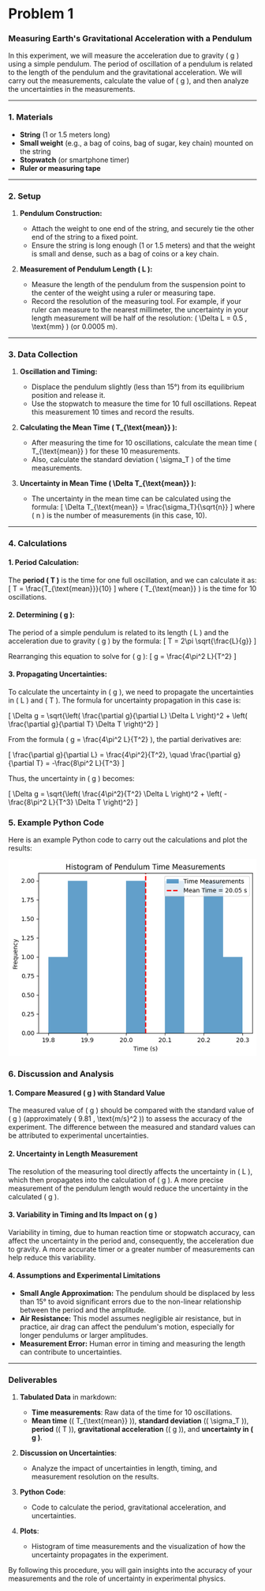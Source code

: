 # Problem 1
### **Measuring Earth's Gravitational Acceleration with a Pendulum**

In this experiment, we will measure the acceleration due to gravity \( g \) using a simple pendulum. The period of oscillation of a pendulum is related to the length of the pendulum and the gravitational acceleration. We will carry out the measurements, calculate the value of \( g \), and then analyze the uncertainties in the measurements.

---

### **1. Materials**

- **String** (1 or 1.5 meters long)
- **Small weight** (e.g., a bag of coins, bag of sugar, key chain) mounted on the string
- **Stopwatch** (or smartphone timer)
- **Ruler or measuring tape**

---

### **2. Setup**

1. **Pendulum Construction:**
   - Attach the weight to one end of the string, and securely tie the other end of the string to a fixed point.
   - Ensure the string is long enough (1 or 1.5 meters) and that the weight is small and dense, such as a bag of coins or a key chain.
   
2. **Measurement of Pendulum Length \( L \):**
   - Measure the length of the pendulum from the suspension point to the center of the weight using a ruler or measuring tape.
   - Record the resolution of the measuring tool. For example, if your ruler can measure to the nearest millimeter, the uncertainty in your length measurement will be half of the resolution: \( \Delta L = 0.5 \, \text{mm} \) (or 0.0005 m).

---

### **3. Data Collection**

1. **Oscillation and Timing:**
   - Displace the pendulum slightly (less than 15°) from its equilibrium position and release it.
   - Use the stopwatch to measure the time for 10 full oscillations. Repeat this measurement 10 times and record the results.
   
2. **Calculating the Mean Time \( T_{\text{mean}} \):**
   - After measuring the time for 10 oscillations, calculate the mean time \( T_{\text{mean}} \) for these 10 measurements. 
   - Also, calculate the standard deviation \( \sigma_T \) of the time measurements.

3. **Uncertainty in Mean Time \( \Delta T_{\text{mean}} \):**
   - The uncertainty in the mean time can be calculated using the formula:
   \[
   \Delta T_{\text{mean}} = \frac{\sigma_T}{\sqrt{n}}
   \]
   where \( n \) is the number of measurements (in this case, 10).

---

### **4. Calculations**

#### **1. Period Calculation:**

The **period \( T \)** is the time for one full oscillation, and we can calculate it as:
\[
T = \frac{T_{\text{mean}}}{10}
\]
where \( T_{\text{mean}} \) is the time for 10 oscillations.

#### **2. Determining \( g \):**

The period of a simple pendulum is related to its length \( L \) and the acceleration due to gravity \( g \) by the formula:
\[
T = 2\pi \sqrt{\frac{L}{g}}
\]

Rearranging this equation to solve for \( g \):
\[
g = \frac{4\pi^2 L}{T^2}
\]

#### **3. Propagating Uncertainties:**

To calculate the uncertainty in \( g \), we need to propagate the uncertainties in \( L \) and \( T \). The formula for uncertainty propagation in this case is:

\[
\Delta g = \sqrt{\left( \frac{\partial g}{\partial L} \Delta L \right)^2 + \left( \frac{\partial g}{\partial T} \Delta T \right)^2}
\]

From the formula \( g = \frac{4\pi^2 L}{T^2} \), the partial derivatives are:

\[
\frac{\partial g}{\partial L} = \frac{4\pi^2}{T^2}, \quad \frac{\partial g}{\partial T} = -\frac{8\pi^2 L}{T^3}
\]

Thus, the uncertainty in \( g \) becomes:

\[
\Delta g = \sqrt{\left( \frac{4\pi^2}{T^2} \Delta L \right)^2 + \left( -\frac{8\pi^2 L}{T^3} \Delta T \right)^2}
\]


### **5. Example Python Code**

Here is an example Python code to carry out the calculations and plot the results:

![alt text](image-1.png)


### **6. Discussion and Analysis**

#### **1. Compare Measured \( g \) with Standard Value**

The measured value of \( g \) should be compared with the standard value of \( g \) (approximately \( 9.81 \, \text{m/s}^2 \)) to assess the accuracy of the experiment. The difference between the measured and standard values can be attributed to experimental uncertainties.

#### **2. Uncertainty in Length Measurement**

The resolution of the measuring tool directly affects the uncertainty in \( L \), which then propagates into the calculation of \( g \). A more precise measurement of the pendulum length would reduce the uncertainty in the calculated \( g \).

#### **3. Variability in Timing and Its Impact on \( g \)**

Variability in timing, due to human reaction time or stopwatch accuracy, can affect the uncertainty in the period and, consequently, the acceleration due to gravity. A more accurate timer or a greater number of measurements can help reduce this variability.

#### **4. Assumptions and Experimental Limitations**

- **Small Angle Approximation:** The pendulum should be displaced by less than 15° to avoid significant errors due to the non-linear relationship between the period and the amplitude.
- **Air Resistance:** This model assumes negligible air resistance, but in practice, air drag can affect the pendulum's motion, especially for longer pendulums or larger amplitudes.
- **Measurement Error:** Human error in timing and measuring the length can contribute to uncertainties.

---

### **Deliverables**

1. **Tabulated Data** in markdown:
   - **Time measurements**: Raw data of the time for 10 oscillations.
   - **Mean time** (\( T_{\text{mean}} \)), **standard deviation** (\( \sigma_T \)), **period** (\( T \)), **gravitational acceleration** (\( g \)), and **uncertainty in \( g \)**.

2. **Discussion on Uncertainties**:
   - Analyze the impact of uncertainties in length, timing, and measurement resolution on the results.
   
3. **Python Code**:
   - Code to calculate the period, gravitational acceleration, and uncertainties.

4. **Plots**:
   - Histogram of time measurements and the visualization of how the uncertainty propagates in the experiment.

By following this procedure, you will gain insights into the accuracy of your measurements and the role of uncertainty in experimental physics.
